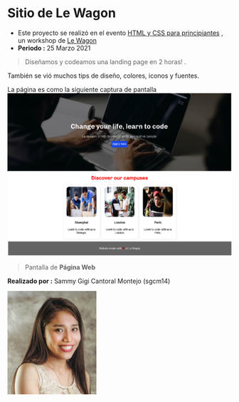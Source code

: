 Sitio de Le Wagon
=============
- Este proyecto se realizó en el evento [HTML y CSS para principiantes](https://www.eventbrite.com.ar/e/html-y-css-para-principiantes-tickets-145547437303# "HTML y CSS para principiantes") , un workshop de [Le Wagon](https://www.lewagon.com/ "Le Wagon")
- **Periodo :** 25 Marzo 2021
> Diseñamos y codeamos una landing page en 2 horas! .

También se vió muchos tips de diseño, colores, iconos y fuentes.

La página es como la siguiente captura de pantalla
![](https://raw.githubusercontent.com/sgcm14/Sitio-Le-Wagon/master/doc/site.png)
> Pantalla de **Página Web**

**Realizado por :** Sammy Gigi Cantoral Montejo (sgcm14)

<img src ="https://raw.githubusercontent.com/sgcm14/sgcm14/main/sammy.jpg" width="200">
